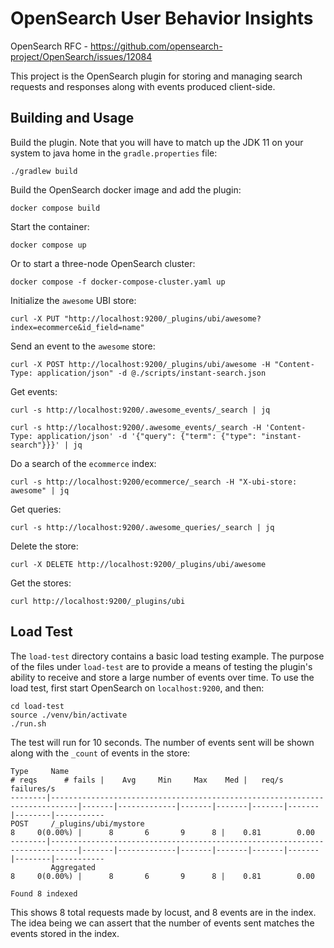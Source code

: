 # OpenSearch User Behavior Insights

OpenSearch RFC - https://github.com/opensearch-project/OpenSearch/issues/12084

This project is the OpenSearch plugin for storing and managing search requests and responses along with events produced client-side.

## Building and Usage

Build the plugin.  Note that you will have to match up the JDK 11 on your system to java home in the `gradle.properties` file:

`./gradlew build`

Build the OpenSearch docker image and add the plugin:

`docker compose build`

Start the container:

`docker compose up`

Or to start a three-node OpenSearch cluster:

```
docker compose -f docker-compose-cluster.yaml up
```

Initialize the `awesome` UBI store:

```
curl -X PUT "http://localhost:9200/_plugins/ubi/awesome?index=ecommerce&id_field=name"
```

Send an event to the `awesome` store:

```
curl -X POST http://localhost:9200/_plugins/ubi/awesome -H "Content-Type: application/json" -d @./scripts/instant-search.json
```

Get events:

```
curl -s http://localhost:9200/.awesome_events/_search | jq
```

```
curl -s http://localhost:9200/.awesome_events/_search -H 'Content-Type: application/json' -d '{"query": {"term": {"type": "instant-search"}}}' | jq
```

Do a search of the `ecommerce` index:

```
curl -s http://localhost:9200/ecommerce/_search -H "X-ubi-store: awesome" | jq
```

Get queries:

```
curl -s http://localhost:9200/.awesome_queries/_search | jq
```

Delete the store:

```
curl -X DELETE http://localhost:9200/_plugins/ubi/awesome
```

Get the stores:

```
curl http://localhost:9200/_plugins/ubi
```

## Load Test

The `load-test` directory contains a basic load testing example. The purpose of the files under `load-test` are to provide a means of testing the plugin's ability to receive and store a large number of events over time. To use the load test, first start OpenSearch on `localhost:9200`, and then:

```
cd load-test
source ./venv/bin/activate
./run.sh
```

The test will run for 10 seconds. The number of events sent will be shown along with the `_count` of events in the store:

```
Type     Name                                                                          # reqs      # fails |    Avg     Min     Max    Med |   req/s  failures/s
--------|----------------------------------------------------------------------------|-------|-------------|-------|-------|-------|-------|--------|-----------
POST     /_plugins/ubi/mystore                                                              8     0(0.00%) |      8       6       9      8 |    0.81        0.00
--------|----------------------------------------------------------------------------|-------|-------------|-------|-------|-------|-------|--------|-----------
         Aggregated                                                                         8     0(0.00%) |      8       6       9      8 |    0.81        0.00

Found 8 indexed
```

This shows 8 total requests made by locust, and 8 events are in the index. The idea being we can assert that the number of events sent matches the events stored in the index.
